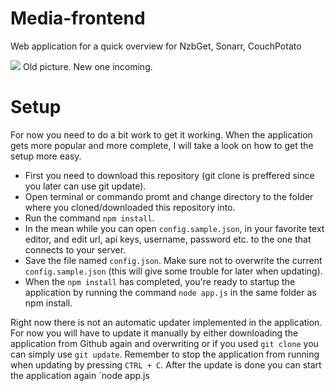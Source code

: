Media-frontend
==============

Web application for a quick overview for NzbGet, Sonarr, CouchPotato

![](http://i.imgur.com/P3sbRFu.png)
Old picture. New one incoming.

Setup
=====
For now you need to do a bit work to get it working. When the application gets more popular and more complete, I will take a look on how to get the setup more easy.
*  First you need to download this repository (git clone is preffered since you later can use git update).
*  Open terminal or commando promt and change directory to the folder where you cloned/downloaded this repository into.
*  Run the command `npm install`.
*  In the mean while you can open `config.sample.json`, in your favorite text editor, and edit url, api keys, username, password etc. to the one that connects to your server.
*  Save the file named `config.json`. Make sure not to overwrite the current `config.sample.json` (this will give some trouble for later when updating).
* When the `npm install` has completed, you're ready to startup the application by running the command `node app.js` in the same folder as npm install.

Right now there is not an automatic updater implemented in the application. For now you will have to update it manually by either downloading the application from Github again and overwriting or if you used `git clone` you can simply use `git update`. Remember to stop the application from running when updating by pressing `CTRL + C`. After the update is done you can start the application again `node app.js
